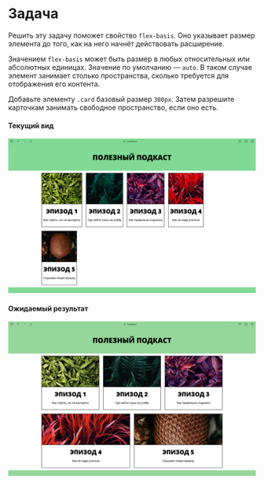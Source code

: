 # Задача

Решить эту задачу поможет свойство `flex-basis`. Оно указывает размер элемента до того, как на него начнёт действовать
расширение.

Значением `flex-basis` может быть размер в любых относительных или абсолютных единицах. Значение по умолчанию — `auto`. В
таком случае элемент занимает столько пространства, сколько требуется для отображения его контента.

Добавьте элементу `.card` базовый размер `300px`. Затем разрешите карточкам занимать свободное пространство, если оно есть.

#### Текущий вид
![img.png](img/initial.png)

#### Ожидаемый результат
![img.png](img/expected.png)
